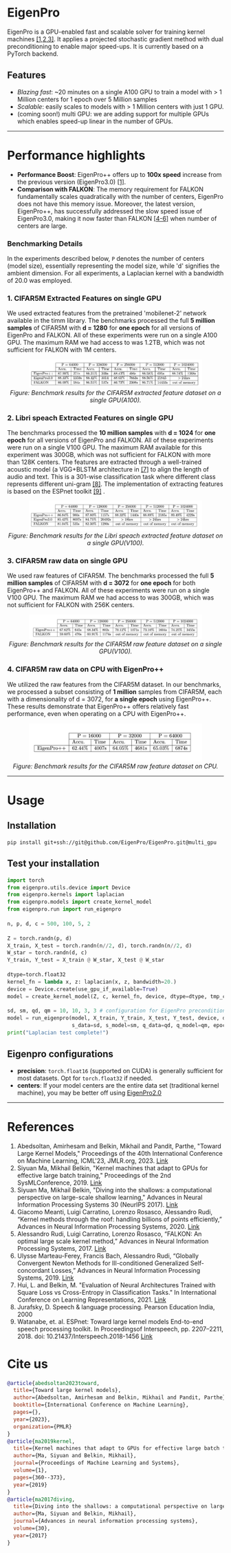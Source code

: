 # EigenPro
EigenPro is a GPU-enabled fast and scalable solver for training kernel machines [[1,2,3]](#References).
It applies a projected stochastic gradient method with dual preconditioning to enable major speed-ups.
It is currently based on a PyTorch backend.

## Features
- *Blazing fast*: ~20 minutes on a single A100 GPU to train a model with > 1 Million centers for 1 epoch over 5 Million samples
- *Scalable*: easily scales to models with > 1 Million centers with just 1 GPU.
- (coming soon!) multi GPU: we are adding support for multiple GPUs which enables speed-up linear in the number of GPUs.
---

# Performance highlights
- **Performance Boost**: EigenPro++ offers up to **100x speed** increase from the previous version (EigenPro3.0) [[1]](#References).
- **Comparison with FALKON**: The memory requirement for FALKON fundamentally scales quadratically with the number of centers, EigenPro does not have this memory issue. Moreover, the latest version, EigenPro++, has successfully addressed the slow speed issue of EigenPro3.0, making it now faster than FALKON [[4-6]](#References) when number of centers are large.

### Benchmarking Details
In the experiments described below, `P` denotes the number of centers (model size), essentially representing the model size, while 'd' signifies the ambient dimension. For all experiments, a Laplacian kernel with a bandwidth of 20.0 was employed.

### 1. CIFAR5M Extracted Features on single GPU

We used extracted features from the pretrained 'mobilenet-2' network available in the timm library. The benchmarks processed the full **5 million samples** of CIFAR5M with **d = 1280** for **one epoch** for all versions of EigenPro and FALKON. All of these experiments were run on a single A100 GPU. The maximum RAM we had access to was 1.2TB, which was not sufficient for FALKON with 1M centers.


<div align="center">
  <img src="imgs/CIFAR5M_EXTRACTED.png" alt="CIFAR5M" style="max-width:80%;"/>
  <br>
  <em>Figure: Benchmark results for the CIFAR5M extracted feature dataset on a single GPU(A100).</em>
</div>



### 2. Libri speach Extracted Features on single GPU

The benchmarks processed the **10 million samples** with **d = 1024** for **one epoch** for all versions of EigenPro and FALKON. All of these experiments were run on a single V100 GPU. The maximum RAM available for this experiment was 300GB, which was not sufficient for FALKON with more than 128K centers. The features are extracted through a well-trained acoustic model (a VGG+BLSTM architecture in [[7]](#References) to align the length of audio and text. This is a 301-wise classification task where different class represents different uni-gram [[8]](#References). The implementation of extracting features is based on the ESPnet toolkit [[9]](#References) .

<div align="center">
  <img src="imgs/Libri.png" alt="CIFAR5M" style="max-width:80%;"/>
  <br>
  <em>Figure: Benchmark results for the Libri speach extracted feature dataset on a single GPU(V100).</em>
</div>

### 3. CIFAR5M raw data on single GPU

We used raw features of CIFAR5M. The benchmarks processed the full **5 million samples** of CIFAR5M with **d = 3072** for **one epoch** for both EigenPro++ and FALKON. All of these experiments were run on a single V100 GPU. The maximum RAM we had access to was 300GB, which was not sufficient for FALKON with 256K centers.


<div align="center">
  <img src="imgs/cifar5m_raw.png" alt="CIFAR5M" style="max-width:80%;"/>
  <br>
  <em>Figure: Benchmark results for the CIFAR5M raw feature dataset on a single GPU(V100).</em>
</div>

### 4. CIFAR5M raw data on CPU with EigenPro++

We utilized the raw features from the CIFAR5M dataset. In our benchmarks, we processed a subset consisting of **1 million** samples from CIFAR5M, each with a dimensionality of d = 3072, for **a single epoch** using EigenPro++. These results demonstrate that EigenPro++ offers relatively fast performance, even when operating on a CPU with EigenPro++.

<div align="center">
  <img src="imgs/CPU.png" alt="CIFAR5M-CPU" style="max-width:80%;"/>
  <br>
  <em>Figure: Benchmark results for the CIFAR5M raw feature dataset on CPU.</em>
</div>


---
# Usage

## Installation

```
pip install git+ssh://git@github.com/EigenPro/EigenPro.git@multi_gpu
```

## Test your installation

```python
import torch
from eigenpro.utils.device import Device
from eigenpro.kernels import laplacian
from eigenpro.models import create_kernel_model
from eigenpro.run import run_eigenpro

n, p, d, c = 500, 100, 5, 2

Z = torch.randn(p, d)
X_train, X_test = torch.randn(n//2, d), torch.randn(n//2, d)
W_star = torch.randn(d, c)
Y_train, Y_test = X_train @ W_star, X_test @ W_star

dtype=torch.float32
kernel_fn = lambda x, z: laplacian(x, z, bandwidth=20.)
device = Device.create(use_gpu_if_available=True)
model = create_kernel_model(Z, c, kernel_fn, device, dtype=dtype, tmp_centers_coeff=2)

sd, sm, qd, qm = 10, 10, 3, 3 # configuration for EigenPro preconditioners
model = run_eigenpro(model, X_train, Y_train, X_test, Y_test, device, dtype=dtype, kernel=kernel_fn,
                     s_data=sd, s_model=sm, q_data=qd, q_model=qm, epochs=2, accumulated_gradients=True)
print("Laplacian test complete!")
```

## Eigenpro configurations

- **precision**: `torch.float16` (supported on CUDA) is generally sufficient for most datasets. Opt for `torch.float32` if needed.
- **centers**: If your model centers are the entire data set (traditional kernel machine), you may be better off using [EigenPro2.0](https://github.com/EigenPro/EigenPro-pytorch)
     
---

# References
1. Abedsoltan, Amirhesam and Belkin, Mikhail and Pandit, Parthe, "Toward Large Kernel Models," Proceedings of the 40th International Conference on Machine Learning, ICML'23, JMLR.org, 2023. [Link](https://proceedings.mlr.press/v202/abedsoltan23a/abedsoltan23a.pdf)
2. Siyuan Ma, Mikhail Belkin, "Kernel machines that adapt to GPUs for effective large batch training," Proceedings of the 2nd SysMLConference, 2019. [Link](https://mlsys.org/Conferences/2019/doc/2019/171.pdf)
3. Siyuan Ma, Mikhail Belkin, "Diving into the shallows: a computational perspective on large-scale shallow learning," Advances in Neural Information Processing Systems 30 (NeurIPS 2017). [Link](https://proceedings.neurips.cc/paper_files/paper/2017/file/bf424cb7b0dea050a42b9739eb261a3a-Paper.pdf)
4. Giacomo Meanti, Luigi Carratino, Lorenzo Rosasco, Alessandro Rudi, “Kernel methods through the roof: handling billions of points efficiently,” Advances in Neural Information Processing Systems, 2020. [Link](https://proceedings.neurips.cc/paper_files/paper/2020/file/a59afb1b7d82ec353921a55c579ee26d-Paper.pdf)
5. Alessandro Rudi, Luigi Carratino, Lorenzo Rosasco, “FALKON: An optimal large scale kernel method,” Advances in Neural Information Processing Systems, 2017. [Link](https://papers.nips.cc/paper_files/paper/2017/file/05546b0e38ab9175cd905eebcc6ebb76-Paper.pdf)
6. Ulysse Marteau-Ferey, Francis Bach, Alessandro Rudi, “Globally Convergent Newton Methods for Ill-conditioned Generalized Self-concordant Losses,” Advances in Neural Information Processing Systems, 2019. [Link](https://arxiv.org/pdf/1907.01771.pdf)
7. Hui, L. and Belkin, M. "Evaluation of Neural Architectures Trained with Square Loss vs Cross-Entropy in Classification Tasks." In International Conference on Learning Representations, 2021. [Link](https://arxiv.org/abs/2006.07322)
8. Jurafsky, D. Speech & language processing. Pearson Education India, 2000
9. Watanabe, et. al. ESPnet: Toward large kernel models End-to-end speech processing toolkit. In Proceedingsof Interspeech, pp. 2207–2211, 2018. doi: 10.21437/Interspeech.2018-1456 [Link](https://www.isca-speech.org/archive/interspeech_2018/watanabe18_interspeech.html)

# Cite us
```bibtex
@article{abedsoltan2023toward,
  title={Toward large kernel models},
  author={Abedsoltan, Amirhesam and Belkin, Mikhail and Pandit, Parthe},
  booktitle={International Conference on Machine Learning},
  pages={},
  year={2023},
  organization={PMLR}
}
@article{ma2019kernel,
  title={Kernel machines that adapt to GPUs for effective large batch training},
  author={Ma, Siyuan and Belkin, Mikhail},
  journal={Proceedings of Machine Learning and Systems},
  volume={1},
  pages={360--373},
  year={2019}
}
@article{ma2017diving,
  title={Diving into the shallows: a computational perspective on large-scale shallow learning},
  author={Ma, Siyuan and Belkin, Mikhail},
  journal={Advances in neural information processing systems},
  volume={30},
  year={2017}
}
```
